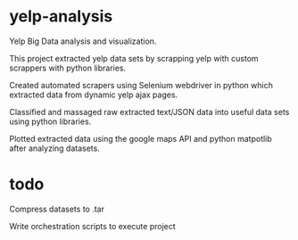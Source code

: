# yelp-analysis
Yelp Big Data analysis and visualization.


This project extracted yelp data sets by scrapping yelp with custom scrappers with python libraries.

Created automated scrapers using Selenium webdriver in python which extracted data from dynamic yelp ajax pages. 

Classified and massaged raw extracted text/JSON data into useful data sets using python libraries.

Plotted extracted data using the google maps API and python matpotlib after analyzing datasets.


# todo

Compress datasets to .tar

Write orchestration scripts to execute project
